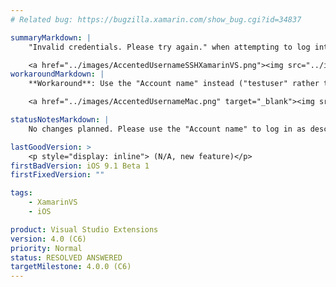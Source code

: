 ```yaml
---
# Related bug: https://bugzilla.xamarin.com/show_bug.cgi?id=34837

summaryMarkdown: |
    "Invalid credentials. Please try again." when attempting to log into the build host using an account "Full name" that includes an accented character. This appears to be a limitation of the [SSH.NET library](https://sshnet.codeplex.com/).

    <a href="../images/AccentedUsernameSSHXamarinVS.png"><img src="../images/AccentedUsernameSSHXamarinVS.png" width="214" height="127" alt="&quot;Invalid credentials&quot; in XamarinVS SSH login dialog caused by accented &quot;é&quot; in user name" /></a>
workaroundMarkdown: |
    **Workaround**: Use the "Account name" instead ("testuser" rather than "Test Usér" in this example). One way to find the "Account name" is to Control-click the user name in "System Preferences -> User & Groups" and select "Advanced Options".

    <a href="../images/AccentedUsernameMac.png" target="_blank"><img src="../images/AccentedUsernameMac.png" width="226" height="202" alt="Mac System Preferences for a username that includes an accented character" />

statusNotesMarkdown: |
    No changes planned. Please use the "Account name" to log in as described in the Workaround.

lastGoodVersion: >
    <p style="display: inline"> (N/A, new feature)</p>
firstBadVersion: iOS 9.1 Beta 1
firstFixedVersion: ""

tags:
    - XamarinVS
    - iOS

product: Visual Studio Extensions
version: 4.0 (C6)
priority: Normal
status: RESOLVED ANSWERED
targetMilestone: 4.0.0 (C6)
---
```

